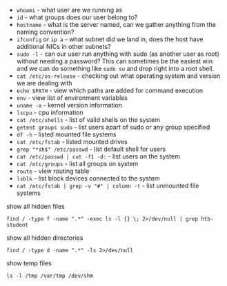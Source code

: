 - `whoami` - what user are we running as
- `id` - what groups does our user belong to?
- `hostname` - what is the server named, can we gather anything from the naming convention?
- `ifconfig` or `ip a` - what subnet did we land in, does the host have additional NICs in other subnets?
- `sudo -l` - can our user run anything with sudo (as another user as root) without needing a password? This can sometimes be the easiest win and we can do something like `sudo su` and drop right into a root shell.
- `cat /etc/os-release` - checking out what operating system and version we are dealing with
- `echo $PATH` - view which paths are added for command execution
- `env` - view list of environment variables
- `uname -a` - kernel version information
- `lscpu` - cpu information
- `cat /etc/shells` - list of valid shells on the system
- `getent groups sudo` - list users apart of sudo or any group specified
- `df -h` - listed mounted file systems
- `cat /etc/fstab` - listed mounted drives
- `grep "*sh$" /etc/passwd` - list default shell for users
- `cat /etc/passwd | cut -f1 -d:` - list users on the system
- `cat /etc/groups` - list all groups on system
- `route` - view routing table
- `lsblk` - list block devices connected to the system
- `cat /etc/fstab | grep -v "#" | column -t` - list unmounted file systems

show all hidden files
```shell-session
find / -type f -name ".*" -exec ls -l {} \; 2>/dev/null | grep htb-student
```

show all hidden directories
```shell-session
find / -type d -name ".*" -ls 2>/dev/null
```

show temp files
```shell-session
ls -l /tmp /var/tmp /dev/shm
```
